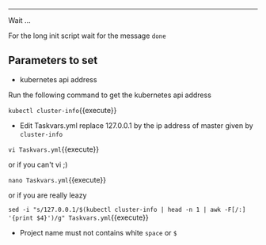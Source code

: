 ---

Wait ...

For the long init script wait for the message `done`

## Parameters to set

- kubernetes api address

Run the following command to get the kubernetes api address

`kubectl cluster-info`{{execute}}

- Edit Taskvars.yml replace 127.0.0.1 by the ip address of master given by `cluster-info`

`vi Taskvars.yml`{{execute}}

or if you can't vi ;)

`nano Taskvars.yml`{{execute}}

or if you are really leazy

`sed -i "s/127.0.0.1/$(kubectl cluster-info | head -n 1 | awk -F[/:] '{print $4}')/g" Taskvars.yml`{{execute}}

- Project name must not contains white `space` or `$`
